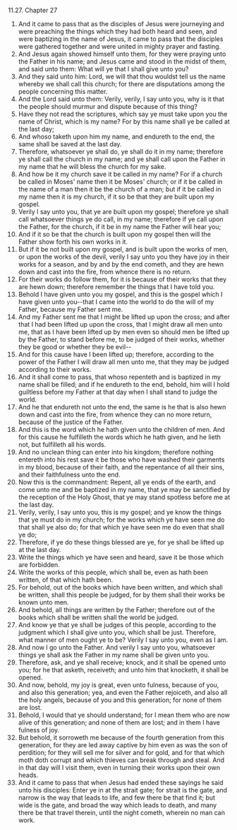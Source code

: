 11.27. Chapter 27
1. And it came to pass that as the disciples of Jesus were journeying and were preaching the things which they had both heard and seen, and were baptizing in the name of Jesus, it came to pass that the disciples were gathered together and were united in mighty prayer and fasting.
2. And Jesus again showed himself unto them, for they were praying unto the Father in his name; and Jesus came and stood in the midst of them, and said unto them: What will ye that I shall give unto you?
3. And they said unto him: Lord, we will that thou wouldst tell us the name whereby we shall call this church; for there are disputations among the people concerning this matter.
4. And the Lord said unto them: Verily, verily, I say unto you, why is it that the people should murmur and dispute because of this thing?
5. Have they not read the scriptures, which say ye must take upon you the name of Christ, which is my name? For by this name shall ye be called at the last day;
6. And whoso taketh upon him my name, and endureth to the end, the same shall be saved at the last day.
7. Therefore, whatsoever ye shall do, ye shall do it in my name; therefore ye shall call the church in my name; and ye shall call upon the Father in my name that he will bless the church for my sake.
8. And how be it my church save it be called in my name? For if a church be called in Moses' name then it be Moses' church; or if it be called in the name of a man then it be the church of a man; but if it be called in my name then it is my church, if it so be that they are built upon my gospel.
9. Verily I say unto you, that ye are built upon my gospel; therefore ye shall call whatsoever things ye do call, in my name; therefore if ye call upon the Father, for the church, if it be in my name the Father will hear you;
10. And if it so be that the church is built upon my gospel then will the Father show forth his own works in it.
11. But if it be not built upon my gospel, and is built upon the works of men, or upon the works of the devil, verily I say unto you they have joy in their works for a season, and by and by the end cometh, and they are hewn down and cast into the fire, from whence there is no return.
12. For their works do follow them, for it is because of their works that they are hewn down; therefore remember the things that I have told you.
13. Behold I have given unto you my gospel, and this is the gospel which I have given unto you--that I came into the world to do the will of my Father, because my Father sent me.
14. And my Father sent me that I might be lifted up upon the cross; and after that I had been lifted up upon the cross, that I might draw all men unto me, that as I have been lifted up by men even so should men be lifted up by the Father, to stand before me, to be judged of their works, whether they be good or whether they be evil--
15. And for this cause have I been lifted up; therefore, according to the power of the Father I will draw all men unto me, that they may be judged according to their works.
16. And it shall come to pass, that whoso repenteth and is baptized in my name shall be filled; and if he endureth to the end, behold, him will I hold guiltless before my Father at that day when I shall stand to judge the world.
17. And he that endureth not unto the end, the same is he that is also hewn down and cast into the fire, from whence they can no more return, because of the justice of the Father.
18. And this is the word which he hath given unto the children of men. And for this cause he fulfilleth the words which he hath given, and he lieth not, but fulfilleth all his words.
19. And no unclean thing can enter into his kingdom; therefore nothing entereth into his rest save it be those who have washed their garments in my blood, because of their faith, and the repentance of all their sins, and their faithfulness unto the end.
20. Now this is the commandment: Repent, all ye ends of the earth, and come unto me and be baptized in my name, that ye may be sanctified by the reception of the Holy Ghost, that ye may stand spotless before me at the last day.
21. Verily, verily, I say unto you, this is my gospel; and ye know the things that ye must do in my church; for the works which ye have seen me do that shall ye also do; for that which ye have seen me do even that shall ye do;
22. Therefore, if ye do these things blessed are ye, for ye shall be lifted up at the last day.
23. Write the things which ye have seen and heard, save it be those which are forbidden.
24. Write the works of this people, which shall be, even as hath been written, of that which hath been.
25. For behold, out of the books which have been written, and which shall be written, shall this people be judged, for by them shall their works be known unto men.
26. And behold, all things are written by the Father; therefore out of the books which shall be written shall the world be judged.
27. And know ye that ye shall be judges of this people, according to the judgment which I shall give unto you, which shall be just. Therefore, what manner of men ought ye to be? Verily I say unto you, even as I am.
28. And now I go unto the Father. And verily I say unto you, whatsoever things ye shall ask the Father in my name shall be given unto you.
29. Therefore, ask, and ye shall receive; knock, and it shall be opened unto you; for he that asketh, receiveth; and unto him that knocketh, it shall be opened.
30. And now, behold, my joy is great, even unto fulness, because of you, and also this generation; yea, and even the Father rejoiceth, and also all the holy angels, because of you and this generation; for none of them are lost.
31. Behold, I would that ye should understand; for I mean them who are now alive of this generation; and none of them are lost; and in them I have fulness of joy.
32. But behold, it sorroweth me because of the fourth generation from this generation, for they are led away captive by him even as was the son of perdition; for they will sell me for silver and for gold, and for that which moth doth corrupt and which thieves can break through and steal. And in that day will I visit them, even in turning their works upon their own heads.
33. And it came to pass that when Jesus had ended these sayings he said unto his disciples: Enter ye in at the strait gate; for strait is the gate, and narrow is the way that leads to life, and few there be that find it; but wide is the gate, and broad the way which leads to death, and many there be that travel therein, until the night cometh, wherein no man can work.

